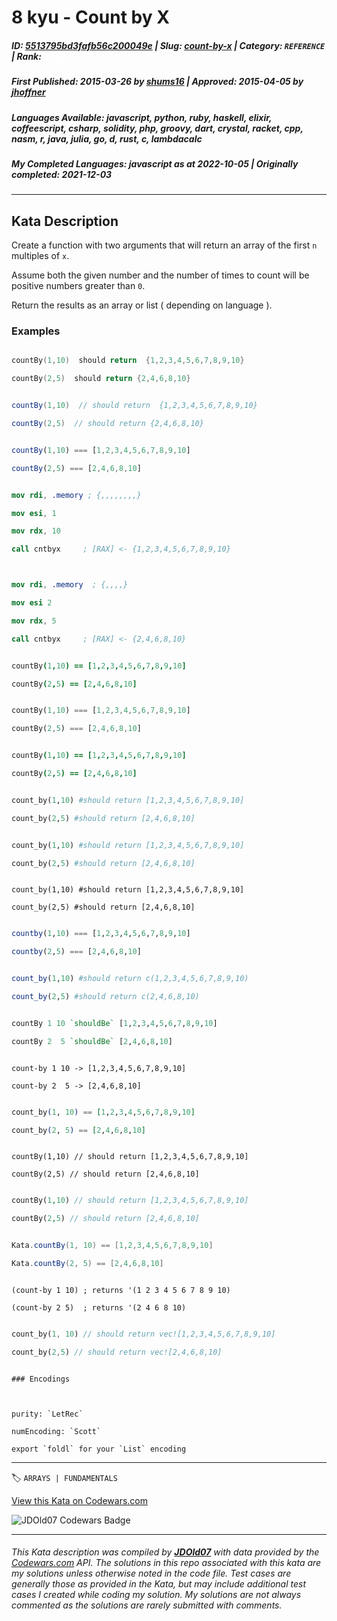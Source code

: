# 8 kyu - Count by X

##### **ID**: [5513795bd3fafb56c200049e](https://www.codewars.com/kata/5513795bd3fafb56c200049e) | **Slug**: [count-by-x](https://www.codewars.com/kata/5513795bd3fafb56c200049e) | **Category**: `REFERENCE` | **Rank**: <span style="color:white">8 kyu</span>

##### **First Published**: 2015-03-26 ***by*** [shums16](https://www.codewars.com/users/shums16) | **Approved**: 2015-04-05 ***by*** [jhoffner](https://www.codewars.com/users/jhoffner)

##### **Languages Available**: javascript, python, ruby, haskell, elixir, coffeescript, csharp, solidity, php, groovy, dart, crystal, racket, cpp, nasm, r, java, julia, go, d, rust, c, lambdacalc

##### **My Completed Languages**: javascript ***as at*** 2022-10-05 | **Originally completed**: 2021-12-03

---

## Kata Description


Create a function with two arguments that will return an array of the first `n` multiples of `x`. 



Assume both the given number and the number of times to count will be positive numbers greater than `0`. 



Return the results as an array or list ( depending on language ).



### Examples



```cpp

countBy(1,10)  should return  {1,2,3,4,5,6,7,8,9,10}

countBy(2,5)  should return {2,4,6,8,10}

```

```java

countBy(1,10)  // should return  {1,2,3,4,5,6,7,8,9,10}

countBy(2,5)  // should return {2,4,6,8,10}

```

```javascript

countBy(1,10) === [1,2,3,4,5,6,7,8,9,10]

countBy(2,5) === [2,4,6,8,10]

```

```nasm

mov rdi, .memory ; {,,,,,,,,}

mov esi, 1

mov rdx, 10

call cntbyx     ; [RAX] <- {1,2,3,4,5,6,7,8,9,10}



mov rdi, .memory  ; {,,,,}

mov esi 2

mov rdx, 5

call cntbyx     ; [RAX] <- {2,4,6,8,10}

```

```coffeescript

countBy(1,10) == [1,2,3,4,5,6,7,8,9,10]

countBy(2,5) == [2,4,6,8,10]

```

```dart

countBy(1,10) === [1,2,3,4,5,6,7,8,9,10]

countBy(2,5) === [2,4,6,8,10]

```

```coffeescript

countBy(1,10) == [1,2,3,4,5,6,7,8,9,10]

countBy(2,5) == [2,4,6,8,10]

```

```python

count_by(1,10) #should return [1,2,3,4,5,6,7,8,9,10]

count_by(2,5) #should return [2,4,6,8,10]

```

```ruby

count_by(1,10) #should return [1,2,3,4,5,6,7,8,9,10]

count_by(2,5) #should return [2,4,6,8,10]

```

```crystal

count_by(1,10) #should return [1,2,3,4,5,6,7,8,9,10]

count_by(2,5) #should return [2,4,6,8,10]

```

```julia

countby(1,10) === [1,2,3,4,5,6,7,8,9,10]

countby(2,5) === [2,4,6,8,10]

```

```r

count_by(1,10) #should return c(1,2,3,4,5,6,7,8,9,10)

count_by(2,5) #should return c(2,4,6,8,10)

```

```haskell

countBy 1 10 `shouldBe` [1,2,3,4,5,6,7,8,9,10]

countBy 2  5 `shouldBe` [2,4,6,8,10]

```

```lambdacalc

count-by 1 10 -> [1,2,3,4,5,6,7,8,9,10]

count-by 2  5 -> [2,4,6,8,10]

```

```elixir

count_by(1, 10) == [1,2,3,4,5,6,7,8,9,10]

count_by(2, 5) == [2,4,6,8,10]

```

```solidity

countBy(1,10) // should return [1,2,3,4,5,6,7,8,9,10]

countBy(2,5) // should return [2,4,6,8,10]

```

```php

countBy(1,10) // should return [1,2,3,4,5,6,7,8,9,10]

countBy(2,5) // should return [2,4,6,8,10]

```

```groovy

Kata.countBy(1, 10) == [1,2,3,4,5,6,7,8,9,10]

Kata.countBy(2, 5) == [2,4,6,8,10]

```

```racket

(count-by 1 10) ; returns '(1 2 3 4 5 6 7 8 9 10)

(count-by 2 5)  ; returns '(2 4 6 8 10)

```

```rust

count_by(1, 10) // should return vec![1,2,3,4,5,6,7,8,9,10]

count_by(2,5) // should return vec![2,4,6,8,10]

```



~~~if:lambdacalc

### Encodings



purity: `LetRec`  

numEncoding: `Scott`  

export `foldl` for your `List` encoding  

~~~

---


🏷 `ARRAYS | FUNDAMENTALS`


[View this Kata on Codewars.com](https://www.codewars.com/kata/5513795bd3fafb56c200049e)

![](https://www.codewars.com/users/jdold07/badges/large "JDOld07 Codewars Badge")

---

###### *This Kata description was compiled by [**JDOld07**](https://tpstech.dev) with data provided by the [Codewars.com](https://www.codewars.com) API.  The solutions in this repo associated with this kata are my solutions unless otherwise noted in the code file.  Test cases are generally those as provided in the Kata, but may include additional test cases I created while coding my solution.  My solutions are not always commented as the solutions are rarely submitted with comments.*
